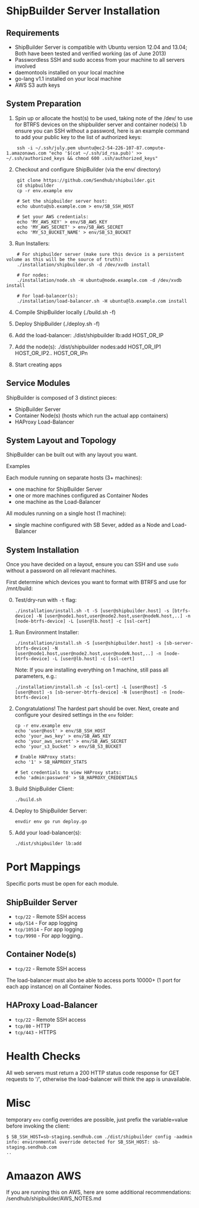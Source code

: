 ShipBuilder Server Installation
===============================

Requirements
------------
* ShipBuilder Server is compatible with Ubuntu version 12.04 and 13.04; Both have been tested and verified working (as of June 2013)
* Passwordless SSH and sudo access from your machine to all servers involved
* daemontools installed on your local machine
* go-lang v1.1 installed on your local machine
* AWS S3 auth keys


System Preparation
------------------
1. Spin up or allocate the host(s) to be used, taking note of the /dev/<DEVICE> to use for BTRFS devices on the shipbuilder server and container node(s)
1.b ensure you can SSH without a password, here is an example command to add your public key to the list of authorized keys:
```
    ssh -i ~/.ssh/july.pem ubuntu@ec2-54-226-107-87.compute-1.amazonaws.com "echo '$(cat ~/.ssh/id_rsa.pub)' >> ~/.ssh/authorized_keys && chmod 600 .ssh/authorized_keys"
```

2. Checkout and configure ShipBuilder (via the env/ directory)
```
    git clone https://github.com/Sendhub/shipbuilder.git
    cd shipbuilder
    cp -r env.example env

    # Set the shipbuilder server host:        
    echo ubuntu@sb.example.com > env/SB_SSH_HOST

    # Set your AWS credentials:
    echo 'MY_AWS_KEY' > env/SB_AWS_KEY
    echo 'MY_AWS_SECRET' > env/SB_AWS_SECRET
    echo 'MY_S3_BUCKET_NAME' > env/SB_S3_BUCKET
```

3. Run Installers:
```
    # For shipbuilder server (make sure this device is a persistent volume as this will be the source of truth):
    ./installation/shipbuilder.sh -d /dev/xvdb install

    # For nodes:
    ./installation/node.sh -H ubuntu@node.example.com -d /dev/xvdb install

    # For load-balancer(s):
    ./installation/load-balancer.sh -H ubuntu@lb.example.com install
```

4. Compile ShipBuilder locally (./build.sh -f)

5. Deploy ShipBuilder (./deploy.sh -f)

6. Add the load-balancer: ./dist/shipbuilder lb:add HOST_OR_IP

7. Add the node(s): ./dist/shipbuilder nodes:add HOST_OR_IP1 HOST_OR_IP2.. HOST_OR_IPn

8. Start creating apps


Service Modules
---------------

ShipBuilder is composed of 3 distinct pieces:

* ShipBuilder Server
* Container Node(s) (hosts which run the actual app containers)
* HAProxy Load-Balancer

System Layout and Topology
--------------------------

ShipBuilder can be built out with any layout you want.

Examples

Each module running on separate hosts (3+ machines):

- one machine for ShipBuilder Server
- one or more machines configured as Container Nodes
- one machine as the Load-Balancer

All modules running on a single host (1 machine):

- single machine configured with SB Sever, added as a Node and Load-Balancer


System Installation
-------------------
Once you have decided on a layout, ensure you can SSH and use `sudo` without a password on all relevant machines.

First determine which devices you want to format with BTRFS and use for /mnt/build:

0. Test/dry-run with `-t` flag:

    ```
    ./installation/install.sh -t -S [user@shipbuilder.host] -s [btrfs-device] -N [user@node1.host,user@node2.host,user@nodeN.host,..] -n [node-btrfs-device] -L [user@lb.host] -c [ssl-cert]
    ```

1. Run Environment Installer:

    ```
    ./installation/install.sh -S [user@shipbuilder.host] -s [sb-server-btrfs-device] -N [user@node1.host,user@node2.host,user@nodeN.host,..] -n [node-btrfs-device] -L [user@lb.host] -c [ssl-cert]
    ```

    Note: If you are installing everything on 1 machine, still pass all parameters, e.g.:

    ```
    ./installation/install.sh -c [ssl-cert] -L [user@host] -S [user@host] -s [sb-server-btrfs-device] -N [user@host] -n [node-btrfs-device]
    ```

2. Congratulations! The hardest part should be over.  Next, create and configure your desired settings in the `env` folder:

    ```
    cp -r env.example env
    echo 'user@host' > env/SB_SSH_HOST
    echo 'your_aws_key' > env/SB_AWS_KEY
    echo 'your_aws_secret' > env/SB_AWS_SECRET
    echo 'your_s3_bucket' > env/SB_S3_BUCKET

    # Enable HAProxy stats:
    echo '1' > SB_HAPROXY_STATS

    # Set credentials to view HAProxy stats:
    echo 'admin:password' > SB_HAPROXY_CREDENTIALS
    ```

3. Build ShipBuilder Client:

    `./build.sh`

4. Deploy to ShipBuilder Server:

    `envdir env go run deploy.go`

5. Add your load-balancer(s):

    `./dist/shipbuilder lb:add`


Port Mappings
=============

Specific ports must be open for each module.

ShipBuilder Server
------------------

- `tcp/22` - Remote SSH access
- `udp/514` - For app logging
- `tcp/10514` - For app logging
- `tcp/9998` - For app logging..

Container Node(s)
-----------------

- `tcp/22` - Remote SSH access

The load-balancer must also be able to access ports 10000+ (1 port for each app instance) on all Container Nodes.

HAProxy Load-Balancer
---------------------

- `tcp/22` - Remote SSH access
- `tcp/80` - HTTP
- `tcp/443` - HTTPS


Health Checks
=============

All web servers must return a 200 HTTP status code response for GET requests to '/', otherwise the load-balancer will think the app is unavailable.


Misc
====

temporary `env` config overrides are possible, just prefix the variable=value before invoking the client:

    $ SB_SSH_HOST=sb-staging.sendhub.com ./dist/shipbuilder config -aadmin
    info: environmental override detected for SB_SSH_HOST: sb-staging.sendhub.com
    ..

Amaazon AWS
===========
If you are running this on AWS, here are some additional recommendations: /sendhub/shipbuilder/AWS_NOTES.md

